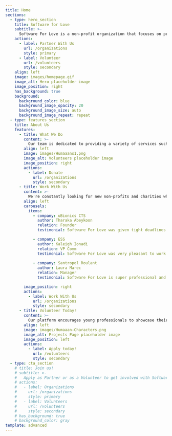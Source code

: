 ```yaml
---
title: Home
sections:
  - type: hero_section
    title: Software for Love
    subtitle: >-
      Software For Love is a non-profit organization that focuses on providing software solutions. We are a team of young professionals who are passionate about technology and seek to give back to our community.
    actions:
      - label: Partner With Us
        url: /organizations
        style: primary
      - label: Volunteer
        url: /volunteers
        style: secondary
    align: left
    image: images/homepage.gif
    image_alt: Hero placeholder image
    image_position: right
    has_background: true
    background:
      background_color: blue
      background_image_opacity: 20
      background_image_size: auto
      background_image_repeat: repeat
  - type: features_section
    title: About Us
    features:
      - title: What We Do
        content: >-
          Our team is dedicated to providing a variety of services such as web development, UI/UX design, data analytics, and database management. We understand that it may be difficult or expensive for charities or non-profits to acquire the software solutions that they need, so we work with them to build custom solutions, free of charge.
        align: left
        image: images/Humaaans1.png
        image_alt: Volunteers placeholder image
        image_position: right
        actions:
          - label: Donate
            url: /organizations
            style: secondary
      - title: Work With Us
        content: >-
          We're constantly looking for new non-profits and charities who could benefit from the services that we provide. Here are a few testimonies from our clients!
        align: left
        carousels:
          items:
            - company: uBionics CTS
              author: Tharaka Abeykoon
              relation: Founder
              testimonial: Software For Love was given tight deadlines which they followed through and the website was done very well. uBionics loves their work!

            - company: ESS
              author: Kaleigh Ionadi
              relation: VP Comm
              testimonial: Software For Love was very pleasant to work with and produced a quality product for our team at ESS to use for many years to come.
            
            - company: Santropol Roulant
              author: Laura Marec
              relation: Manager
              testimonial: Software For Love is super professional and efficient, they are solution driven and adapt to the need of their clients.

        image_position: right
        actions:
          - label: Work With Us
            url: /organizations
            style: secondary
      - title: Volunteer Today!
        content: >-
          Our platform encourages young professionals to showcase their skills and abilities, while also providing back to the community. We actively recruit new talent for marketing, finance, human resources, and engineering.
        align: left
        image: images/Humaaan-Characters.png
        image_alt: Projects Page placeholder image
        image_position: left
        actions:
          - label: Apply today!
            url: /volunteers
            style: secondary
  - type: cta_section
    # title: Join us!
    # subtitle: >-
    #   Apply as Partner or as a Volunteer to get involved with Software for Love
    # actions:
    #   - label: Organizations
    #     url: /organizations
    #     style: primary
    #   - label: Volunteers
    #     url: /volunteers
    #     style: secondary
    # has_background: true
    # background_color: gray
template: advanced
---
```

